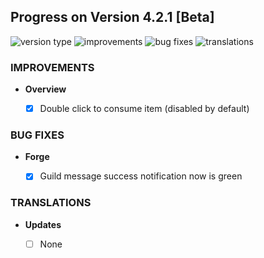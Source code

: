 ## Progress on Version 4.2.1 [Beta]

![version type](https://img.shields.io/badge/version-beta-yellow.svg?style=flat-square)
![improvements](https://img.shields.io/badge/improvements-1-green.svg?style=flat-square)
![bug fixes](https://img.shields.io/badge/bug%20fixes-1-red.svg?style=flat-square)
![translations](https://img.shields.io/badge/translations-0-blue.svg?style=flat-square)

### IMPROVEMENTS
- **Overview**
	- [x] Double click to consume item (disabled by default)


### BUG FIXES
- **Forge**
	- [x] Guild message success notification now is green


### TRANSLATIONS
-  **Updates**
	- [ ] None

